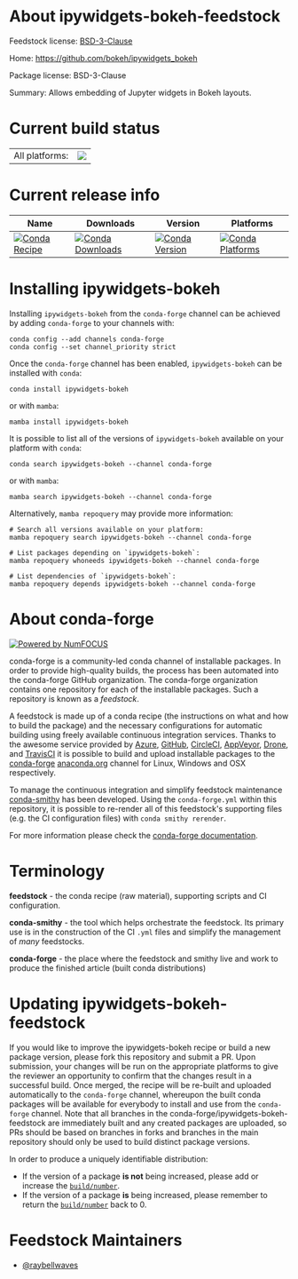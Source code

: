About ipywidgets-bokeh-feedstock
================================

Feedstock license: [BSD-3-Clause](https://github.com/conda-forge/ipywidgets-bokeh-feedstock/blob/main/LICENSE.txt)

Home: https://github.com/bokeh/ipywidgets_bokeh

Package license: BSD-3-Clause

Summary: Allows embedding of Jupyter widgets in Bokeh layouts.

Current build status
====================


<table><tr><td>All platforms:</td>
    <td>
      <a href="https://dev.azure.com/conda-forge/feedstock-builds/_build/latest?definitionId=16016&branchName=main">
        <img src="https://dev.azure.com/conda-forge/feedstock-builds/_apis/build/status/ipywidgets-bokeh-feedstock?branchName=main">
      </a>
    </td>
  </tr>
</table>

Current release info
====================

| Name | Downloads | Version | Platforms |
| --- | --- | --- | --- |
| [![Conda Recipe](https://img.shields.io/badge/recipe-ipywidgets--bokeh-green.svg)](https://anaconda.org/conda-forge/ipywidgets-bokeh) | [![Conda Downloads](https://img.shields.io/conda/dn/conda-forge/ipywidgets-bokeh.svg)](https://anaconda.org/conda-forge/ipywidgets-bokeh) | [![Conda Version](https://img.shields.io/conda/vn/conda-forge/ipywidgets-bokeh.svg)](https://anaconda.org/conda-forge/ipywidgets-bokeh) | [![Conda Platforms](https://img.shields.io/conda/pn/conda-forge/ipywidgets-bokeh.svg)](https://anaconda.org/conda-forge/ipywidgets-bokeh) |

Installing ipywidgets-bokeh
===========================

Installing `ipywidgets-bokeh` from the `conda-forge` channel can be achieved by adding `conda-forge` to your channels with:

```
conda config --add channels conda-forge
conda config --set channel_priority strict
```

Once the `conda-forge` channel has been enabled, `ipywidgets-bokeh` can be installed with `conda`:

```
conda install ipywidgets-bokeh
```

or with `mamba`:

```
mamba install ipywidgets-bokeh
```

It is possible to list all of the versions of `ipywidgets-bokeh` available on your platform with `conda`:

```
conda search ipywidgets-bokeh --channel conda-forge
```

or with `mamba`:

```
mamba search ipywidgets-bokeh --channel conda-forge
```

Alternatively, `mamba repoquery` may provide more information:

```
# Search all versions available on your platform:
mamba repoquery search ipywidgets-bokeh --channel conda-forge

# List packages depending on `ipywidgets-bokeh`:
mamba repoquery whoneeds ipywidgets-bokeh --channel conda-forge

# List dependencies of `ipywidgets-bokeh`:
mamba repoquery depends ipywidgets-bokeh --channel conda-forge
```


About conda-forge
=================

[![Powered by
NumFOCUS](https://img.shields.io/badge/powered%20by-NumFOCUS-orange.svg?style=flat&colorA=E1523D&colorB=007D8A)](https://numfocus.org)

conda-forge is a community-led conda channel of installable packages.
In order to provide high-quality builds, the process has been automated into the
conda-forge GitHub organization. The conda-forge organization contains one repository
for each of the installable packages. Such a repository is known as a *feedstock*.

A feedstock is made up of a conda recipe (the instructions on what and how to build
the package) and the necessary configurations for automatic building using freely
available continuous integration services. Thanks to the awesome service provided by
[Azure](https://azure.microsoft.com/en-us/services/devops/), [GitHub](https://github.com/),
[CircleCI](https://circleci.com/), [AppVeyor](https://www.appveyor.com/),
[Drone](https://cloud.drone.io/welcome), and [TravisCI](https://travis-ci.com/)
it is possible to build and upload installable packages to the
[conda-forge](https://anaconda.org/conda-forge) [anaconda.org](https://anaconda.org/)
channel for Linux, Windows and OSX respectively.

To manage the continuous integration and simplify feedstock maintenance
[conda-smithy](https://github.com/conda-forge/conda-smithy) has been developed.
Using the ``conda-forge.yml`` within this repository, it is possible to re-render all of
this feedstock's supporting files (e.g. the CI configuration files) with ``conda smithy rerender``.

For more information please check the [conda-forge documentation](https://conda-forge.org/docs/).

Terminology
===========

**feedstock** - the conda recipe (raw material), supporting scripts and CI configuration.

**conda-smithy** - the tool which helps orchestrate the feedstock.
                   Its primary use is in the construction of the CI ``.yml`` files
                   and simplify the management of *many* feedstocks.

**conda-forge** - the place where the feedstock and smithy live and work to
                  produce the finished article (built conda distributions)


Updating ipywidgets-bokeh-feedstock
===================================

If you would like to improve the ipywidgets-bokeh recipe or build a new
package version, please fork this repository and submit a PR. Upon submission,
your changes will be run on the appropriate platforms to give the reviewer an
opportunity to confirm that the changes result in a successful build. Once
merged, the recipe will be re-built and uploaded automatically to the
`conda-forge` channel, whereupon the built conda packages will be available for
everybody to install and use from the `conda-forge` channel.
Note that all branches in the conda-forge/ipywidgets-bokeh-feedstock are
immediately built and any created packages are uploaded, so PRs should be based
on branches in forks and branches in the main repository should only be used to
build distinct package versions.

In order to produce a uniquely identifiable distribution:
 * If the version of a package **is not** being increased, please add or increase
   the [``build/number``](https://docs.conda.io/projects/conda-build/en/latest/resources/define-metadata.html#build-number-and-string).
 * If the version of a package **is** being increased, please remember to return
   the [``build/number``](https://docs.conda.io/projects/conda-build/en/latest/resources/define-metadata.html#build-number-and-string)
   back to 0.

Feedstock Maintainers
=====================

* [@raybellwaves](https://github.com/raybellwaves/)

